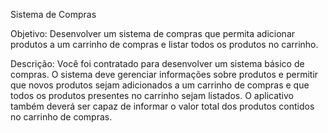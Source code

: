 Sistema de Compras

Objetivo: Desenvolver um sistema de compras que permita adicionar produtos a um carrinho de
compras e listar todos os produtos no carrinho.

Descrição: Você foi contratado para desenvolver um sistema básico de compras. O sistema deve gerenciar
informações sobre produtos e permitir que novos produtos sejam adicionados a um carrinho de
compras e que todos os produtos presentes no carrinho sejam listados. O aplicativo também
deverá ser capaz de informar o valor total dos produtos contidos no carrinho de compras.
